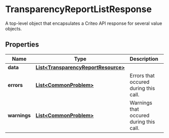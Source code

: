 

# TransparencyReportListResponse

A top-level object that encapsulates a Criteo API response for several value objects.

## Properties

| Name | Type | Description | Notes |
|------------ | ------------- | ------------- | -------------|
|**data** | [**List&lt;TransparencyReportResource&gt;**](TransparencyReportResource.md) |  |  [optional] |
|**errors** | [**List&lt;CommonProblem&gt;**](CommonProblem.md) | Errors that occured during this call. |  [optional] [readonly] |
|**warnings** | [**List&lt;CommonProblem&gt;**](CommonProblem.md) | Warnings that occured during this call. |  [optional] [readonly] |



